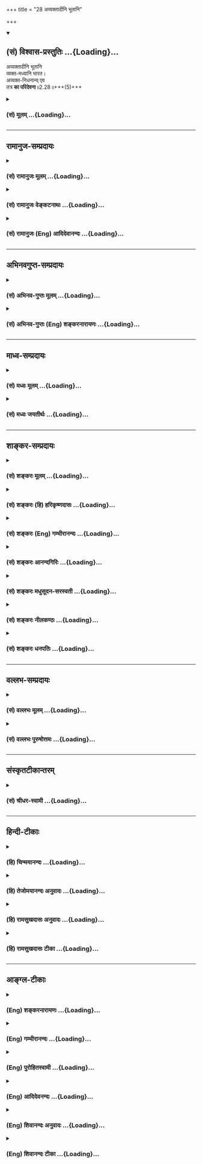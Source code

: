 +++
title = "28 अव्यक्तादीनि भूतानि"

+++
<div class="js_include" newlevelforh1="2" title="(सं) विश्वास-प्रस्तुतिः" unfilled url="/mahAbhAratam/vyAsaH/shlokashaH/06-bhIShma-parva/03-bhagavad-gItA-parva/saMskRtam/vishvAsa-prastutiH/02_sAnkhya-yogaH_sarva-/28_avyaktAdIni_bhUtA.md">
<details open><summary><h2>(सं) विश्वास-प्रस्तुतिः ...{Loading}...</h2></summary>

अव्यक्तादीनि भूतानि  
व्यक्त-मध्यानि भारत।  
अव्यक्त-निधनान्य् एव  
तत्र **का परिदेवना**॥2.28॥+++(5)+++
</details>
</div>
<div class="js_include collapsed" newlevelforh1="3" title="(सं) मूलम्" unfilled url="/mahAbhAratam/vyAsaH/shlokashaH/06-bhIShma-parva/03-bhagavad-gItA-parva/saMskRtam/mUlam/02_sAnkhya-yogaH_sarva-/28_avyaktAdIni_bhUtA.md">
<details><summary><h3>(सं) मूलम् ...{Loading}...</h3></summary>

अव्यक्तादीनि भूतानि व्यक्तमध्यानि भारत।  
अव्यक्तनिधनान्येव तत्र का परिदेवना।।2.28।।
</details>
</div>


_________________
## रामानुज-सम्प्रदायः
<div class="js_include collapsed" newlevelforh1="3" title="(सं) रामानुजः मूलम्" unfilled url="/mahAbhAratam/vyAsaH/shlokashaH/06-bhIShma-parva/03-bhagavad-gItA-parva/saMskRtam/rAmAnujaH/mUlam/02_sAnkhya-yogaH_sarva-/28_avyaktAdIni_bhUtA.md">
<details><summary><h3>(सं) रामानुजः मूलम् ...{Loading}...</h3></summary>

।।2.28।। मनुष्यादि भूतानि सन्ति एव द्रव्याणि अनुपलब्धपूर्वावस्थानि
उपलब्धमनुष्यत्वादिमध्यमावस्थानि अनुपलब्धोत्तरावस्थानि स्वेषु स्वभावेषु
वर्तन्ते इति न तत्र **परिदेवना**निमित्तिम् अस्ति।  
एवं शरीरात्मवादे अपि नास्ति शोकनिमित्तम् इति उक्त्वा शरीरातिरिक्त
आश्चर्यस्वरूप आत्मनि द्रष्टा वक्ता श्रोता श्रवणायत्तात्मनिश्चयः च दुर्लभ
इत्याह  

</details>
</div>
<div class="js_include collapsed" newlevelforh1="3" title="(सं) रामानुजः वेङ्कटनाथः" unfilled url="/mahAbhAratam/vyAsaH/shlokashaH/06-bhIShma-parva/03-bhagavad-gItA-parva/saMskRtam/rAmAnujaH/venkaTanAthaH/02_sAnkhya-yogaH_sarva-/28_avyaktAdIni_bhUtA.md">
<details><summary><h3>(सं) रामानुजः वेङ्कटनाथः ...{Loading}...</h3></summary>

  
  
।।2.28।। एवमपरिहार्यत्वेनाशोचनीयत्वमुक्तम् अथ तत्तद्वस्तूनां
प्रतिनियतस्वभावत्वेन पूर्वोत्तरावस्थायां सुखरूपत्वदुःखरूपत्वयोः
अन्यतरविवेकानर्हानुपलभ्यदशापत्त्या चाशोचनीयत्वमुच्यते अव्यक्तादीनीति।
भूतशब्दस्यात्र देहपरत्वार्थमुक्तम् मनुष्यादीति। अव्यक्तव्यक्तादिशब्दानां
प्रकृत्यवस्थाविशेषादिपरत्वभ्रमव्युदासाय
यादवप्रकाशोक्तसद्ब्रह्मादिपरत्वस्य च प्रकृतानुपयोगज्ञापनायोक्तम्
अनुपलब्धेत्यादि। अदर्शनादिहायातः पुनश्चादर्शनं गतः। नासौ तव न तस्य त्वं
वृथा किमनुशोचसि म.भा.11।2।13 इति ह्यन्यत्राप्युच्यते। स्वेषु स्वभावेषु
वर्तन्त इति। अयमभिप्रायः न तावदेषां द्रव्याणां मनुष्यत्वादिव्यक्तावस्था
स्वभावः संहतिविशेषादिसाध्यत्वात्। नाप्यव्यक्तपूर्वोत्तरावस्था तस्या अपि
विभागादिसाध्यत्वात्। अतः सामान्यतः परिणामित्वमात्रं स्वभावः। ततश्च यथा
परिणामिनो द्रव्यस्याव्यक्तपूर्वावस्था व्यक्तमध्यावस्था च न शोकनिमित्तम्
एवमुत्तरावस्थाऽपि। एवकारोऽत्रावर्जनीयत्वपरः स्वभावप्राप्तिपरो वा।
यद्यव्यक्तावस्थैव स्वभाव इति मनुषे तदा
स्वभावपरित्यागलक्षणमनुष्यत्वाद्यवस्थैव शोचनीया। यदि
पुनर्मनुष्यत्वावस्थैव स्वभावः प्रतिबन्धकवशादव्यक्तावस्थेति मन्वीथाः तदा
प्रतिबन्धकस्यावर्जनीयत्वादागन्तुकस्य तस्य कदाचिदपगमे
पुनर्मनुष्यत्वादिसिद्धेश्च अवर्जनीयत्वान्न कथञ्चिदपि  
  
शोचनीयम्। यदि तु स्वभाव एव वस्तूनां सामान्यतः शोकनिमित्तम् तर्हि
प्रतिनियतविचित्रस्वभावानन्तवस्तुसन्तते जगति सर्वस्य सर्वथा दुःखजलनिधावेव
मज्जनमिति नेदानीं विशेषतः शोकनिमित्तमस्ति। अथौपाधिकस्यापि
सुखहेतोर्वियोगाच्छोकः तदा दुःखहेतूनां शत्रुप्रभृतीनां भैक्षचर्यादेश्च
परमार्थतः शोकनिमित्तत्वम् न तु सुखहेतोः शत्रुनिरसनस्य
सार्वभौमत्वादेर्वा। अथ सुखहेतोः स्वशरीरादेर्नाशात् बिभेषि तर्हि
महाबाहुना भारतेन त्वया जिघांसूनां सन्निधौ यथाशक्ति व्यापारेण
शरीरादिरक्षणं कार्यम्। यदि च बन्धुवधादिनिमित्तलोकापवादादेर्भीतिः तदा
समर्थस्य ते बन्धुसंरक्षणाद्यभावनिमित्तो महीयानपवादः स्यात्
भीरुत्वादिनिमित्ता मरणातिरिक्ता चाकीर्तिः स्यात् न चायं दुस्त्यजः
शीतातपादिसांस्पर्शिकदुःखवच्छोकः किन्त्वविचारितरमणीयाभिमानमूलतया
तन्निवृत्त्या परिहार्यः अत एव देहात्ममोहमहाग्रहगृहीतस्त्वं
लोकायतसमयरहस्यतत्त्वविचारेणापि न कथञ्चिदपि शोचितुमर्हसीति परिदेवना
किन्निमित्तेत्यर्थः। तदिदमुक्तं न तत्र परिदेवनानिमित्तमस्ति इति।  
  
  
  

</details>
</div>
<div class="js_include collapsed" newlevelforh1="3" title="(सं) रामानुजः (Eng) आदिदेवानन्दः" unfilled url="/mahAbhAratam/vyAsaH/shlokashaH/06-bhIShma-parva/03-bhagavad-gItA-parva/saMskRtam/rAmAnujaH/english/AdidevAnandaH/02_sAnkhya-yogaH_sarva-/28_avyaktAdIni_bhUtA.md">
<details><summary><h3>(सं) रामानुजः (Eng) आदिदेवानन्दः ...{Loading}...</h3></summary>

2.28 Human beings etc., (i.e., bodies) exist as entities; their previous stages are unknown, their middle stages in the form of man etc., are known, and their (final) and future stages are unknown. As they thus exist in their own natural stages, there is no cause for grief. After thus saying that there is no cause for grief even according to the view which identifies the body with the self, Sri Krsna proceeds to say that it is hard to find one who can be said to have truly perceived the Atman or spoken about It or heard about It or gained a true conception of It by hearing. For the Atman, which is actually different from the body, is of a wonderful nature.

</details>
</div>


_________________
## अभिनवगुप्त-सम्प्रदायः
<div class="js_include collapsed" newlevelforh1="3" title="(सं) अभिनव-गुप्तः मूलम्" unfilled url="/mahAbhAratam/vyAsaH/shlokashaH/06-bhIShma-parva/03-bhagavad-gItA-parva/saMskRtam/abhinava-guptaH/mUlam/02_sAnkhya-yogaH_sarva-/28_avyaktAdIni_bhUtA.md">
<details><summary><h3>(सं) अभिनव-गुप्तः मूलम् ...{Loading}...</h3></summary>

।।2.29।। अपि च  
अव्यक्तादीनीति। नित्यः सन्तु अनित्या वा यस्तावदस्य शोचकस्तं प्रत्येष
आदावव्यक्तः अन्ते चाव्यक्तः। मध्ये तस्य व्यक्तता विकारः +++(N omit विकारः)+++
इति। प्रत्युत विकारे शोचनीयं +++(N शोचनीयस्वभावे)+++ न स्वभावे। किं च यत् +++(N
omits यत्)+++ तन्मूलकारणं किञ्चिदभिमतं तदेव यथाक्रमं +++(S तथाक्रमविचित्र)+++
विचित्रस्वभावतया स्वात्ममध्ये
दर्शिततत्तदनन्तसृष्टिस्थितिसंहृतिवैचित्र्यं +++(S सृष्टिप्रतिसंहृति)+++
नित्यमेव। तथास्वभावेऽपि कास्य +++(S स्वभावमिति कास्य)+++ शोच्यता।  

</details>
</div>
<div class="js_include collapsed" newlevelforh1="3" title="(सं) अभिनव-गुप्तः (Eng) शङ्करनारायणः" unfilled url="/mahAbhAratam/vyAsaH/shlokashaH/06-bhIShma-parva/03-bhagavad-gItA-parva/saMskRtam/abhinava-guptaH/english/shankaranArAyaNaH/02_sAnkhya-yogaH_sarva-/28_avyaktAdIni_bhUtA.md">
<details><summary><h3>(सं) अभिनव-गुप्तः (Eng) शङ्करनारायणः ...{Loading}...</h3></summary>

2.28 Avyaktadini etc. Whether beings are permanent or impermanent, this
much is certain : The person, who laments over a given object - as far
as that person is concerned, that object is at the beginning unmanifest
and at the end also it is unmanifest. Its manifestation in between is
therefore a deviation from its natural state, Rather, there may be need
to lament over the deviation from natural state and nor over the natural
state \[itself\]. Further, whatever has been approved as its root cause,
that itself permanently exhibits, within itself, a variety of different
and endless creation, sustenance and absorption as its own manifold
nature, in a set pattern. Hence what is the necessity for lamenting over
the same nature of this (its effect) ; And enowed with the above
mentioned nature-

</details>
</div>


_________________
## माध्व-सम्प्रदायः
<div class="js_include collapsed" newlevelforh1="3" title="(सं) मध्वः मूलम्" unfilled url="/mahAbhAratam/vyAsaH/shlokashaH/06-bhIShma-parva/03-bhagavad-gItA-parva/saMskRtam/madhvaH/mUlam/02_sAnkhya-yogaH_sarva-/28_avyaktAdIni_bhUtA.md">
<details><summary><h3>(सं) मध्वः मूलम् ...{Loading}...</h3></summary>

।।2.28।। तदेव स्पष्टयति अव्यक्तादीनीति।  

</details>
</div>
<div class="js_include collapsed" newlevelforh1="3" title="(सं) मध्वः जयतीर्थः" unfilled url="/mahAbhAratam/vyAsaH/shlokashaH/06-bhIShma-parva/03-bhagavad-gItA-parva/saMskRtam/madhvaH/jayatIrthaH/02_sAnkhya-yogaH_sarva-/28_avyaktAdIni_bhUtA.md">
<details><summary><h3>(सं) मध्वः जयतीर्थः ...{Loading}...</h3></summary>

।।2.28।। स्पष्टनं न जन्ममरणस्वरूपनिरूपणेन।  

</details>
</div>


_________________
## शाङ्कर-सम्प्रदायः
<div class="js_include collapsed" newlevelforh1="3" title="(सं) शङ्करः मूलम्" unfilled url="/mahAbhAratam/vyAsaH/shlokashaH/06-bhIShma-parva/03-bhagavad-gItA-parva/saMskRtam/shankaraH/mUlam/02_sAnkhya-yogaH_sarva-/28_avyaktAdIni_bhUtA.md">
<details><summary><h3>(सं) शङ्करः मूलम् ...{Loading}...</h3></summary>

।।2.28।।  
  
अव्यक्तादीनि अव्यक्तम् अदर्शनम् अनुपलब्धिः आदिः येषां भूतानां
पुत्रमित्रादिकार्यकरणसंघातात्मकानां तानि अव्यक्तादीनि भूतानि
प्रागुत्पत्तेः उत्पन्नानि च प्राङ्मरणात् व्यक्तमध्यानि।
अव्यक्तनिधनान्येव पुनः अव्यक्तम् अदर्शनं निधनं मरणं येषां तानि
अव्यक्तनिधनानि। मरणादूर्ध्वमप्यव्यक्ततामेव प्रतिपद्यन्ते इत्यर्थः। तथा
चोक्तम्  
  
अदर्शनादापतितः पुनश्चादर्शनं गतः। नासौ तव न तस्य त्वं वृथा का परिदेवना
इति। तत्र का परिदेवना को वा प्रलापः अदृष्टदृष्टप्रनष्टभ्रान्तिभूतेषु
भूतेष्वित्यर्थः।।  
दुर्विज्ञेयोऽयं प्रकृत आत्मा किं त्वामेवैकमुपालभे साधारणे
भ्रान्तिनिमित्ते। कथं दुर्विज्ञेयोऽयमात्मा इत्यत आह  
  

</details>
</div>
<div class="js_include collapsed" newlevelforh1="3" title="(सं) शङ्करः (हि) हरिकृष्णदासः" unfilled url="/mahAbhAratam/vyAsaH/shlokashaH/06-bhIShma-parva/03-bhagavad-gItA-parva/saMskRtam/shankaraH/hindI/harikRShNadAsaH/02_sAnkhya-yogaH_sarva-/28_avyaktAdIni_bhUtA.md">
<details><summary><h3>(सं) शङ्करः (हि) हरिकृष्णदासः ...{Loading}...</h3></summary>

।।2.28।। कार्यकरणके संघातरूप ही प्राणियोंको माने तो उनके उद्देश्यसे भी
शोक करना उचित नहीं है क्योंकि  
  
अव्यक्त यानी न दीखना उपलब्ध न होना ही जिनकी आदि है ऐसे ये कार्यकरणके
संघातरूप पुत्र मित्र आदि समस्त भूत अव्यक्तादि हैं अर्थात् जन्मसे पहले ये
सब अदृश्य थे।  
उत्पन्न होकर मरणसे पहलेपहल बीचमें व्यक्त हैं दृश्य हैं। और पुनः
अव्यक्तनिधन हैं अदृश्य होना ही जिनका निधन यानी मरण है उनको अव्यक्तनिधन
कहते हैं अभिप्राय यह कि मरनेके बाद भी ये सब अदृश्य हो ही जाते हैं।  
ऐसे ही कहा भी है कि यह भूतसंघात अदर्शनसे आया और पुनः अदृश्य हो गया। न वह
तेरा है और न तू उसका है व्यर्थ ही शोक किस लिये  
सुतरां इनके विषयमें अर्थात् बिना हुए ही दीखने और नष्ट होनेवाले
भ्रान्तिरूप भूतोंके विषयमें चिन्ता ही क्या है रोनापीटना भी किस लिये
है।  
  
  
  

</details>
</div>
<div class="js_include collapsed" newlevelforh1="3" title="(सं) शङ्करः (Eng) गम्भीरानन्दः" unfilled url="/mahAbhAratam/vyAsaH/shlokashaH/06-bhIShma-parva/03-bhagavad-gItA-parva/saMskRtam/shankaraH/english/gambhIrAnandaH/02_sAnkhya-yogaH_sarva-/28_avyaktAdIni_bhUtA.md">
<details><summary><h3>(सं) शङ्करः (Eng) गम्भीरानन्दः ...{Loading}...</h3></summary>

2.28 It is not reasonable to grieve even for beings which are
constituted by bodies and organs, since 'all beings remain unmanifest'
etc. (Bharata, O descendant of Bharata;) bhutani, all beings,
avyaktaduni, remain unmainfest in the beginning. Those beings, viz sons,
friends, and others, constituted by bodies and organs, \[Another reading
is karya-karana-sanghata, aggregates formed by material elements acting
as causes and effects.-Tr.\] who before their origination have
unmanifestedness (avyakta), invisibility, nonperception, as their
beginning (adi) are avyaktaadini. Ca, and; after origination, before
death, they become vyakta-madhyani, manifest in the middle. Again, they
eva, certainly; become avyakta-nidhanani, unmanifest after death. Those
which have unmanifestness (avyakta), invisibility, as their death
(nidhana) are avyakta-nidhanani. The idea is that even after death they
verily attain unmanifestedness. Accordingly has it been said: 'They
emerged from invisibility, and have gone back to invisibility. They are
not yours, nor are you theirs. What is this fruitless lamentation!'
(Mbh. St. 2.13). Ka, what; paridevana, lamentation, or what prattle, can
there be; tatra, with regard to them, i.e. with regard to beings which
are objects of delusion, which are invisible, (become) visible, (and
then) get destroyed!

</details>
</div>
<div class="js_include collapsed" newlevelforh1="3" title="(सं) शङ्करः आनन्दगिरिः" unfilled url="/mahAbhAratam/vyAsaH/shlokashaH/06-bhIShma-parva/03-bhagavad-gItA-parva/saMskRtam/shankaraH/AnandagiriH/02_sAnkhya-yogaH_sarva-/28_avyaktAdIni_bhUtA.md">
<details><summary><h3>(सं) शङ्करः आनन्दगिरिः ...{Loading}...</h3></summary>

।।2.28।। आत्मानमुद्दिश्यानुशोकस्य कर्तुमयोग्यत्वेऽपि भूतसंघातात्मकानि
भूतान्युद्दिश्य तस्य कर्तव्यत्वमाशङ्क्याह **कार्येति।**
समनन्तरश्लोकस्तत्र हेतुरित्याह **यत इति।** चाक्षुषदर्शनमात्रवृत्तिं
व्यावर्तयति **अनुपलब्धिरिति।** नहि यथोक्तसंघातरूपाणि भूतानि
पूर्वमुत्पत्तेरुपलभ्यन्ते तेन तानि तथा व्यपदेशभाञ्जि भवन्तीत्यर्थः। किं
तन्मध्यं यदेषां व्यक्तमिष्यते तदाह **उत्पन्नानीति।** उत्पत्तेरूर्ध्वं
मरणाच्च पूर्वं व्यावहारिकं सत्त्वं मध्यमेषां व्यक्तमिति तथोच्यते
जन्मानुसारित्वं विलयस्य युक्तमिति मत्वा तात्पर्यार्थमाह **मरणादिति।**
उक्तेऽर्थे पौराणिकसंमतिमाह **तथाचेति।** तत्रेत्यस्यार्थमाह
**अदृष्टेति।** पूर्वमदृष्टानि सन्ति पुनर्दृष्टानि तान्येव पुनर्नष्टानि
तदेवं भ्रान्तिविषयतया घटिकायन्त्रवच्चक्रीभूतेषु शोकनिमित्तस्य प्रलापस्य
नावकाशोऽस्तीत्यर्थः।  

</details>
</div>
<div class="js_include collapsed" newlevelforh1="3" title="(सं) शङ्करः मधुसूदन-सरस्वती" unfilled url="/mahAbhAratam/vyAsaH/shlokashaH/06-bhIShma-parva/03-bhagavad-gItA-parva/saMskRtam/shankaraH/madhusUdana-sarasvatI/02_sAnkhya-yogaH_sarva-/28_avyaktAdIni_bhUtA.md">
<details><summary><h3>(सं) शङ्करः मधुसूदन-सरस्वती ...{Loading}...</h3></summary>

।।2.28।। तदेवं सर्वप्रकारेणात्मनोऽशोच्यत्वमुपपादितम्।
अथेदानीमात्मनोऽशोच्यत्वेऽपि भूतसङ्घातात्मकानि शरीराण्युद्दिश्य
शोचामीत्यर्जुनाशङ्कामपनुदति भगवान्आदौ जन्मनः प्राक्
अव्यक्तान्यनुपलब्धानि पृथिव्यादिभूतमयानि शरीराणि मध्ये  
  
जन्मानन्तरं मरणात्प्राक् व्यक्तान्युपलब्धानि सन्ति निधने
पुनरव्यक्तान्येव भवन्ति यथा स्वप्नेन्द्रजालादौ प्रतिभासमात्रजीवनानि
शुक्तिरूप्यादिवन्नतु ज्ञानात्प्रागूर्ध्वं वा स्थितानि
दृष्टिसृष्ट्यभ्युपगमात्। तथाचआदावन्ते च यन्नास्ति वर्तमानेऽपि तत्तथा इति
न्यायेन मध्येऽपि न सन्त्येवैतानिनासतो विद्यते भावः इति प्रागुक्तेश्च।
एवंसति तत्र तेषु मिथ्याभूतेष्वत्यन्ततुच्छेषु भूतेषु का परिदेवना को वा
दुःखप्रलापः। न कोऽप्युचित इत्यर्थः। नहि स्वप्ने विविधान्बन्धूनुपलभ्य
प्रतिबुद्धस्तद्विच्छेदेन शोचति पृथग्जनोऽपि। एतदेवोक्तं
पुराणेअदर्शनादापतितः पुनश्चादर्शनं गतः। भूतसङ्ध इति शेषः। तथाच
शरीराण्युद्दिश्य शोको नोचित इति भावः। आकाशादिमहाभूताभिप्रायेण वा श्लोको
योज्यः। अव्यक्तमव्याकृतमविद्योपहितचैतन्यमादिः प्रागवस्था येषां तानि तथा
व्यक्तं नामरूपाभ्यामेवाविद्यकाभ्यां प्रकटीभूतं नतु स्वेन परमार्थसदात्मना
मध्यस्थित्यवस्था येषां तादृशानि भूतान्याकाशादीन्यव्यक्तनिधनान्येव
अव्यक्ते स्वकारणे मृदीव घटादीनां निधनं प्रलयो येषां तेषु भूतेषु का
परिदेवनेति पूर्ववत्। तथाच श्रुतिःतद्धेदं
तर्ह्यव्याकृतमासीत्तन्नामरूपाभ्यामेव व्याक्रियत इत्यादिरव्यक्तोपादानतां
सर्वस्य प्रपञ्चस्य दर्शयति। लयस्थानत्वं तु तस्यार्थसिद्धम्। कारण एव
कार्यलयस्य दर्शनाद्ग्रन्थान्तरे तु विस्तरः। तथा चाज्ञानकल्पितत्वेन  
  
तुच्छान्याकाशादिभूतान्यप्युद्दिश्य शोको नोचितश्चेत्तत्कार्याण्युद्दिश्य
नोचित इति किमु वक्तव्यमिति भावः। अथवा सर्वदा  
  
तेषामव्यक्तरूपेण विद्यमानत्वाद्विच्छेदाभावेन तन्निमित्तः प्रलापो नोचित
इत्यर्थः। भारतेत्यनेन संबोधयन् शुद्धवंशोद्भवत्वेन  
  
शास्त्रीयमर्थं प्रतिपत्तुमर्होऽसि किमिति न प्रतिपद्यस इति सूचयति।  

</details>
</div>
<div class="js_include collapsed" newlevelforh1="3" title="(सं) शङ्करः नीलकण्ठः" unfilled url="/mahAbhAratam/vyAsaH/shlokashaH/06-bhIShma-parva/03-bhagavad-gItA-parva/saMskRtam/shankaraH/nIlakaNThaH/02_sAnkhya-yogaH_sarva-/28_avyaktAdIni_bhUtA.md">
<details><summary><h3>(सं) शङ्करः नीलकण्ठः ...{Loading}...</h3></summary>

।।2.28।। अस्त्वात्मनोऽशोच्यत्वं तथापि इष्टदेहविनाशजः शोको
भवत्येवेत्याशङ्क्य सकारणस्य देहादेर्मिथ्यात्वं साधयति
**अव्यक्तादीनीति।** भूतानि वियदादीनि तद्विकारभूतानि जरायुजादीनि च। न
व्यक्तमव्यक्तमज्ञानं आदिर्येषां तथाविधानि। व्यक्तः स्पष्टः मध्यः
उत्पत्तिमारभ्य मरणात्प्रागवस्था येषाम्। अव्यक्ते एव निधनं लयो येषामिति।
अयमर्थः रज्जूरगादिकारणमज्ञानं न रज्जुवत् उरगवद्वा व्यक्तमस्ति।
परीक्ष्यमाणं च न दृष्टिपथमवतरति। अतस्तदव्यक्तम्। तत उत्पन्नः
सर्पस्तत्रैव लीयते न रज्ज्वाम्। एवं आत्मनि कल्पितानां भूतानां
आदिरन्तश्चाव्यक्तमेव। तेनआदावन्ते च यन्नास्ति वर्तमानेऽपि तत्तथा इति
न्यायेन मध्ये भासमानान्यपि तानि रज्जुरगवत् असन्त्येव। एवंविधे तत्र
तस्मिन्विषये का परिदेवना को वा विलापः। नहि मरुमरीचिकाह्रदो नष्ट इति
कश्चित्तत्त्ववित् विलपति। अतएव भूतानां रज्जूरगादीनामिव प्रतीतिसमकालिकीं
सृष्टिमभिप्रेत्य कौषीतकिब्राह्मणे स्वापप्रबोधयोर्जगल्लयोदयौ पठ्येते। स
यदा स्वपिति तदैनं वाक्सर्वैर्नामभिः सहाप्येति चक्षुः सर्वै रूपैः
सहाप्येति श्रोत्रं सर्वैः शब्दैः सहाप्येति मनः सर्वैर्ध्यानैः सहाप्येति
स यदा प्रबुध्यतेऽथैतस्मादात्मनः सर्वे प्राणा यथायतनं विप्रतिष्ठन्ते
प्राणेभ्यो देवा देवेभ्यो लोकाः इति। प्राणाश्चक्षुरादीन्द्रियाणि।
देवास्तदनुग्राहकाः सूर्यादयः। लोकाः रूपादयः। नन्विहान्यत्र च आत्मैव
सर्वभूतानां लयोदयस्थानमित्युच्यते नान्यत्। तत्कथमेषामव्यक्तं
लयोदयस्थानमित्युच्यते। सत्यम्। अज्ञानाश्रयत्वाद्ब्रह्मणि  
  
तथात्वव्यपदेशो न वस्तुगत्या। नहि अपरिणामिनः कूटस्थस्य
मृद्वत्कार्यप्रविलयोदयस्थानत्वं भवति। यथोक्तम्अस्य द्वैतेन्द्रजालस्य
यदुपादानकारणम्। अज्ञानं तदुपाश्रित्य ब्रह्मकारणमुच्यते। इति।  

</details>
</div>
<div class="js_include collapsed" newlevelforh1="3" title="(सं) शङ्करः धनपतिः" unfilled url="/mahAbhAratam/vyAsaH/shlokashaH/06-bhIShma-parva/03-bhagavad-gItA-parva/saMskRtam/shankaraH/dhanapatiH/02_sAnkhya-yogaH_sarva-/28_avyaktAdIni_bhUtA.md">
<details><summary><h3>(सं) शङ्करः धनपतिः ...{Loading}...</h3></summary>

।।2.28।। नन्वात्मनो नित्यत्वेऽपि कार्यकरणसंघातात्मकानि भूतानि शोचमीति
चेत्तत्राह **अव्यक्तादीनीति।** प्रागुत्पत्तेरव्यक्तमदर्शनमादिर्येषां
पुत्रमित्रादिकार्यकरणसंघातानां भूतानां तानि अव्यक्तं निधनं मरणं येषां
तानि तत्र का परिदेवना कः शोकः। नहि शुक्तिरुप्यमुद्दिश्य कश्चिच्छोचतीति
भावः। तथाचोक्तंअदर्शनादापतितः पुनश्चादर्शनं गतः। नासौ तव न तस्य त्वं
वृथा का परिदेवना।। इति। ननु अव्यक्तमव्याकृतं भूतान्याकाशादीनि
नामरुपाभ्यां व्यज्यत इति व्यक्तमित्याकाशादिमहाभूताभिप्रायेणायं श्लोक
आचार्यैः कुतो न व्याख्यात इति चेत् तत्र का परिदेवनेति वाक्यशेषविरोधात्।
अदर्शनादापतित इत्यादिवचनेन तस्मात्सर्वाणि भूतानीत्युपसंहारस्थेन
कार्यकरणसंघातबोधकभूतशब्देन चैकार्थत्वानापत्तेश्चेति गृहाण। यथा
भरतादयोऽव्यक्ताद्भूत्वाऽव्यक्त एव लयं गतास्तथेति सूचयन्नाह भारतेति।  

</details>
</div>


_________________
## वल्लभ-सम्प्रदायः
<div class="js_include collapsed" newlevelforh1="3" title="(सं) वल्लभः मूलम्" unfilled url="/mahAbhAratam/vyAsaH/shlokashaH/06-bhIShma-parva/03-bhagavad-gItA-parva/saMskRtam/vallabhaH/mUlam/02_sAnkhya-yogaH_sarva-/28_avyaktAdIni_bhUtA.md">
<details><summary><h3>(सं) वल्लभः मूलम् ...{Loading}...</h3></summary>

।।2.28।। पुनरपि साङ्ख्येनैवोपदिशति अव्यक्तादीनीति। भूतानि इत्यत्रैवं
विवेचनीयम् भूतशब्देन यदि कार्यशरीराणि तदाऽव्यक्तं प्रधानं
प्रकृतिस्तदादीनि तन्निधनान्येव। एतेन कारणात्मकत्वमुक्तम्। मध्ये व्यक्तता
कार्यता तां दृष्ट्वा न शोकः कार्यः आद्यन्तयोरव्यक्तत्वात्। अन्यथा
ध्वस्तघटादेरपि शोकः स्यात्। यदि वा भूतशब्देनात्मानः
तदाऽव्यक्तस्याक्षरस्य महतो भूतस्य सकाशात् व्युच्चरितानि तन्निधनान्येवेति
तदात्मकत्वं बोध्यम्। मध्ये व्यक्ततां देहात्मतां दृष्ट्वा न शोकः कार्यः
आद्यन्तयोरव्यक्तस्य मध्येऽप्यक्ततैवाऽभ्युपगन्तव्या व्यक्तता तु दृश्यमाना
मदिच्छया प्राकृतेति सिद्धान्तः। अतएव आराग्रमात्रो ह्यवरोऽपि दृष्टो
बुद्धेर्गुणेनात्मगुणो न चैव श्वे.उ.5।8 इति
श्रुतावात्मेच्छागुणकृतमणुत्वमात्मनां मायाबुद्धिगुणकृतमवरत्वं च
व्यक्त्यभिमति सुखिदुःखित्वादीति निरूपितम्।  

</details>
</div>
<div class="js_include collapsed" newlevelforh1="3" title="(सं) वल्लभः पुरुषोत्तमः" unfilled url="/mahAbhAratam/vyAsaH/shlokashaH/06-bhIShma-parva/03-bhagavad-gItA-parva/saMskRtam/vallabhaH/puruShottamaH/02_sAnkhya-yogaH_sarva-/28_avyaktAdIni_bhUtA.md">
<details><summary><h3>(सं) वल्लभः पुरुषोत्तमः ...{Loading}...</h3></summary>

  
  
।।2.28।। नन्वीश्वरोत्पादितानां देहानां स्वस्यनाशकरणमनुचितमित्याशङ्क्य
देहानामुत्पत्तिस्थितिप्रलयविचारेणापि शोकाभावमाह अव्यक्तादीनीति। अव्यक्तं
अक्षरमादिरुत्पत्तिर्येषां तानि अव्यक्तादीनि भूतानि शरीराणि। व्यक्तं जगत्
तदेव मध्यं स्थितिरूपमुत्पत्तिलययोर्मध्यं येषां तानि। अव्यक्ते अक्षर  
  
एव निधनं लयो येषां तानि तथा। तत्र तेषु का परिदेवना का
चिन्तेत्यर्थः। अत्रायमर्थः यत उत्पत्तिस्तत्रैव नाशे शोकः स्वस्याऽनुचित
इत्यर्थः। स्वस्यापि तन्मारणानन्तरं न नरकादिसम्भावना यत उत्पत्तिस्थल एव
स्वस्यापि नाशो भविष्यति।  
  
  
  

</details>
</div>


_________________
## संस्कृतटीकान्तरम्
<div class="js_include collapsed" newlevelforh1="3" title="(सं) श्रीधर-स्वामी" unfilled url="/mahAbhAratam/vyAsaH/shlokashaH/06-bhIShma-parva/03-bhagavad-gItA-parva/saMskRtam/shrIdhara-svAmI/02_sAnkhya-yogaH_sarva-/28_avyaktAdIni_bhUtA.md">
<details><summary><h3>(सं) श्रीधर-स्वामी ...{Loading}...</h3></summary>

।।2.28।। किंच देहादीनां च स्वभावं पर्यालोच्य तदुपाधिके आत्मनो जन्ममरणे च
शोको न कार्य इत्याह **अव्यक्तादीनीति।** अव्यक्तं प्रधानं तदेवादिः
पूर्वरूपं येषां तान्यव्यक्तादीनि भूतानि शरीराणि कारणात्मनापि
स्थितानामेवोत्पत्तेः। तथा व्यक्तमभिव्यक्तं मध्यं
जन्ममरणान्तरालस्थितिलक्षणं येषाम्। अव्यक्ते निधनं लयो येषां
तानीमान्येवंभूतान्येव तत्र तेषु का परिदेवना कः शोकनिमित्तो विलापः।
प्रतिबुद्धस्य स्वप्नदृष्टवस्तुष्विव शोको न युज्यत इत्यर्थः।  

</details>
</div>


_________________
## हिन्दी-टीकाः
<div class="js_include collapsed" newlevelforh1="3" title="(हि) चिन्मयानन्दः" unfilled url="/mahAbhAratam/vyAsaH/shlokashaH/06-bhIShma-parva/03-bhagavad-gItA-parva/hindI/chinmayAnandaH/02_sAnkhya-yogaH_sarva-/28_avyaktAdIni_bhUtA.md">
<details><summary><h3>(हि) चिन्मयानन्दः ...{Loading}...</h3></summary>

।।2.28।। इस श्लोक से लेकर आगे के कुछ श्लोकों में संसार के सामान्य मनुष्य
के दृष्टिकोण से समस्या को अर्जुन के समक्ष बड़ी सुन्दरता से प्रस्तुत किया
गया है। इन दस श्लोकों में श्रीकृष्ण समस्या का स्पष्टीकरण सामान्य व्यक्ति
की दृष्टि एवं बुद्धि के अनुसार प्रस्तुत करते हैं।  
इस भौतिक जगत् में कार्यकरण का नियम अबाधरूप से कार्य करते हुए अनुभव में
आता है। कार्य की उत्पत्ति कारण से होती है। सामान्यत कार्य व्यक्त रूप में
दिखाई देता है और कारण अव्यक्त रहता है। अत सृष्टिका अर्थ है वस्तुओं का
अव्यक्त अवस्था से व्यक्त अवस्था में आ जाना। यही क्रम निरन्तर नियमपूर्वक
चलता रहता है।  
इस प्रकार आज का व्यक्त इसके पूवर् कल अव्यक्त था वर्तमान में वह व्यक्त
रूप में उपलब्ध है परन्तु भविष्य में फिर अव्यक्त अवस्था में विलीन हो
जायेगा। इसका अर्थ यह हुआ कि वर्तमान स्थिति अज्ञात से आयी और पुन अज्ञात
में लीन हो जायेगी। ऐसा समझने पर दुख का कोई कारण नहीं रह जाता क्योंकि एक
चक्र के आरे निरन्तर घूमते हुए नीचे भी आते हैं तो केवल बाद में ऊपर उठने
के लिए ही।  
उदाहरणार्थ स्वप्न के पत्नी और शिशु पहले अव्यक्त थे और जागने पर फिर लुप्त
हो जाते हैं तो एक ब्रह्मचारी को उस पत्नी और शिशु के लिए शोक करने का क्या
कारण है जिसके साथ उसका विवाह कभी हुआ ही नहीं था और जिस शिशु का कभी जन्म
ही नहीं हुआ था  
यदि जैसा कि भगवान् श्रीकृष्ण ने कहा इस जगत् की उत्पत्ति और लय का चक्र
निरन्तर एक पारमार्थिक नित्य अविकारी सत्य के रूप में ही चल रहा है तो क्या
कारण है कि उस सत्य को बारम्बार बताने पर भी हम समझ नहीं पाते
श्रीशंकराचार्य के अनुसार भगवान श्रीकृष्ण यह विचार करते हैं कि इस सत्य को
न समझने के लिए अर्जुन को दोष देना उचित नहीं है।  
श्री शंकराचार्य कहते हैं इस आत्मा का साक्षात् अनुभव करके उसे यथार्थ में
जानना कठिन है। तुम्हें ही मैं दोष क्यों दूँ जबकि इसका कारण अज्ञान सबके
लिए समान है कोई पूछ सकता है कि आत्मानुभव में इतनी कठिनाई क्या है भगवान्
कहते हैं  

</details>
</div>
<div class="js_include collapsed" newlevelforh1="3" title="(हि) तेजोमयानन्दः अनुवादः" unfilled url="/mahAbhAratam/vyAsaH/shlokashaH/06-bhIShma-parva/03-bhagavad-gItA-parva/hindI/tejomayAnandaH/anuvAdaH/02_sAnkhya-yogaH_sarva-/28_avyaktAdIni_bhUtA.md">
<details><summary><h3>(हि) तेजोमयानन्दः अनुवादः ...{Loading}...</h3></summary>

।।2.28।। हे भारत ! समस्त प्राणी जन्म से पूर्व और मृत्यु के बाद अव्यक्त
अवस्था में रहते हैं और बीच में व्यक्त होते हैं। फिर उसमें चिन्ता या शोक
की क्या बात है ;

</details>
</div>
<div class="js_include collapsed" newlevelforh1="3" title="(हि) रामसुखदासः अनुवादः" unfilled url="/mahAbhAratam/vyAsaH/shlokashaH/06-bhIShma-parva/03-bhagavad-gItA-parva/hindI/rAmasukhadAsaH/anuvAdaH/02_sAnkhya-yogaH_sarva-/28_avyaktAdIni_bhUtA.md">
<details><summary><h3>(हि) रामसुखदासः अनुवादः ...{Loading}...</h3></summary>

।।2.28।। हे भारत ! सभी प्राणी जन्मसे पहले अप्रकट थे और मरनेके बाद अप्रकट
हो जायँगे, केवल बीचमें ही प्रकट दीखते हैं। अतः इसमें शोक करनेकी बात ही
क्या है;

</details>
</div>
<div class="js_include collapsed" newlevelforh1="3" title="(हि) रामसुखदासः टीका" unfilled url="/mahAbhAratam/vyAsaH/shlokashaH/06-bhIShma-parva/03-bhagavad-gItA-parva/hindI/rAmasukhadAsaH/TIkA/02_sAnkhya-yogaH_sarva-/28_avyaktAdIni_bhUtA.md">
<details><summary><h3>(हि) रामसुखदासः टीका ...{Loading}...</h3></summary>

2.28।।***व्याख्या--*'अव्यक्तादीनि भूतानि'--**देखने, सुनने और
समझनेमें आनेवाले जितने भी प्राणी (शरीर आदि) हैं, वे सब-के-सब जन्मसे पहले
अप्रकट थे अर्थात् दीखते नहीं थे।  
**'अव्यक्तनिधनान्येव'--**ये सभी प्राणी मरनेके बाद अप्रकट हो जायँगे
अर्थात् इनका नाश होनेपर ये सभी 'नहीं' में चले जायँगे, दीखेंगे नहीं।  
**'व्यक्तमध्यानि'--**ये सभी प्राणी बीचमें अर्थात् जन्मके बाद और
मृत्युके पहले प्रकट दिखायी देते हैं। जैसे सोनेसे पहले भी स्वप्न नहीं था
और जगनेपर भी स्वप्न नहीं रहा, ऐसे ही इन प्राणियोंके शरीरोंका पहले भी
अभाव था और पीछे भी अभाव रहेगा। परन्तु बीचमें भावरूपसे दीखते हुए भी
वास्तवमें इनका प्रतिक्षण अभाव हो रहा है।  
**'तत्र का परिदेवना'--**जो आदि और अन्तमें नहीं होता, वह बीचमें भी नहीं
होता है--यह सिद्धान्त है **(टिप्पणी प₀ 68)**। सभी प्राणियोंके शरीर
पहले नहीं थे और पीछे नहीं रहेंगे; अतः वास्तवमें वे बीचमें भी नहीं हैं।
परन्तु यह शरीरी पहले भी था और पीछे भी रहेगा; अतः वह बीच में भी रहेगा ही।
निष्कर्ष यह निकला कि शरीरोंका सदा अभाव है और शरीरीका कभी भी अभाव नहीं
है। इसलिये इन दोनोंके लिये शोक नहीं हो सकता।

</details>
</div>


_________________
## आङ्ग्ल-टीकाः
<div class="js_include collapsed" newlevelforh1="3" title="(Eng) शङ्करनारायणः" unfilled url="/mahAbhAratam/vyAsaH/shlokashaH/06-bhIShma-parva/03-bhagavad-gItA-parva/english/shankaranArAyaNaH/02_sAnkhya-yogaH_sarva-/28_avyaktAdIni_bhUtA.md">
<details><summary><h3>(Eng) शङ्करनारायणः ...{Loading}...</h3></summary>

2.28. O descendant of Bharata ! The beings have an unmanifest beginning,
manifest middle and certainly the unmanifest end. On that account why mourning;

</details>
</div>
<div class="js_include collapsed" newlevelforh1="3" title="(Eng) गम्भीरानन्दः" unfilled url="/mahAbhAratam/vyAsaH/shlokashaH/06-bhIShma-parva/03-bhagavad-gItA-parva/english/gambhIrAnandaH/02_sAnkhya-yogaH_sarva-/28_avyaktAdIni_bhUtA.md">
<details><summary><h3>(Eng) गम्भीरानन्दः ...{Loading}...</h3></summary>

2.28 O descendant of Bharata, all beings remain unmanifest in the beginning;; they become manifest in the middle. After death they certainly become unmanifest. What lamentation can there be with regard to them;

</details>
</div>
<div class="js_include collapsed" newlevelforh1="3" title="(Eng) पुरोहितस्वामी" unfilled url="/mahAbhAratam/vyAsaH/shlokashaH/06-bhIShma-parva/03-bhagavad-gItA-parva/english/purohitasvAmI/02_sAnkhya-yogaH_sarva-/28_avyaktAdIni_bhUtA.md">
<details><summary><h3>(Eng) पुरोहितस्वामी ...{Loading}...</h3></summary>

2.28 The end and the beginning of beings are unknown. We see only the intervening formations. Then what cause is there for grief;

</details>
</div>
<div class="js_include collapsed" newlevelforh1="3" title="(Eng) आदिदेवनन्दः" unfilled url="/mahAbhAratam/vyAsaH/shlokashaH/06-bhIShma-parva/03-bhagavad-gItA-parva/english/AdidevanandaH/02_sAnkhya-yogaH_sarva-/28_avyaktAdIni_bhUtA.md">
<details><summary><h3>(Eng) आदिदेवनन्दः ...{Loading}...</h3></summary>

2.28 O Arjuna, beings have an unknown beginning, a known middle and an unknown end. What is there to grieve over in all this;

</details>
</div>
<div class="js_include collapsed" newlevelforh1="3" title="(Eng) शिवानन्दः अनुवादः" unfilled url="/mahAbhAratam/vyAsaH/shlokashaH/06-bhIShma-parva/03-bhagavad-gItA-parva/english/shivAnandaH/anuvAdaH/02_sAnkhya-yogaH_sarva-/28_avyaktAdIni_bhUtA.md">
<details><summary><h3>(Eng) शिवानन्दः अनुवादः ...{Loading}...</h3></summary>

2.28 Beings are unmanifested in their beginning, manifested in their middle state, O Arjuna, and unmanifested again in their end. What is there to grieve about;

</details>
</div>
<div class="js_include collapsed" newlevelforh1="3" title="(Eng) शिवानन्दः टीका" unfilled url="/mahAbhAratam/vyAsaH/shlokashaH/06-bhIShma-parva/03-bhagavad-gItA-parva/english/shivAnandaH/TIkA/02_sAnkhya-yogaH_sarva-/28_avyaktAdIni_bhUtA.md">
<details><summary><h3>(Eng) शिवानन्दः टीका ...{Loading}...</h3></summary>

2.28 अव्यक्तादीनि unmanifested in the beginning; भूतानि beings;
व्यक्तमध्यानि manifested in their middle state; भारत O Bharata;
अव्यक्तनिधनानि unmanifested again in the end; एव also; तत्र there; का
what; परिदेवना grief.Commentary The physical body is a combination of the five elements. It is seen by the physical eyes only after the five elements have entered into such combination. After death; the body disintegrates and the five elements go back to their source it cannot be seen. Therefore; the body can be seen only in the middle state. The relationship as son; friend; teacher; father; mother; wife; brother and sister is formed through the body on account of attachment and Moha
(delusion). Just as planks unite and separate in a river; just as pilgrims unite and separate in a public inn; so also fathers; mothers;
sons and brothers unite and separate in this world. This world is a very big public inn. People unite and separate.There is no pot in the beginning and in the end. Even if you see the pot in the middle; you should think and feel that it is illusory and does not really exist. So also there is no body in the beginning and in the end. That which does not exist in the beginning and in the end must be illusory in the middle also. You must think and feel that the body does not really exist in the middle as well.He who thus understands the nature of the body and all human relationships based on it; will not grieve.

</details>
</div>
